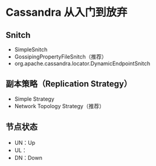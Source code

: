 # Cassandra 从入门到放弃

## Snitch

* SimpleSnitch
* GossipingPropertyFileSnitch（推荐）
* org.apache.cassandra.locator.DynamicEndpointSnitch

## 副本策略（Replication Strategy）

* Simple Strategy
* Network Topology Strategy（推荐）

## 节点状态

* UN：Up
* UL：
* DN：Down